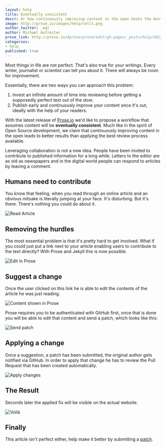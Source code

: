 ```yaml
---
layout: help
title: Eventually consistent
descr: Or how continuously improving content in the open beats the best review process.
image: http://prose.io/images/help/cells.png
author_twitter: _mql
author: Michael Aufreiter
prose_link: http://prose.io/#prose/prose/edit/gh-pages/_posts/help/2012-08-01-eventually-consistent.md
categories:
- help
published: true
---
```


Most things in life are not perfect. That's also true for your writings. Every writer, journalist or scientist can tell you about it. There will always be room for improvement.

Essentially, there are two ways you can approach this problem:

1. Invest an infinite amount of time into reviewing before getting a supposedly perfect text out of the door.
2. Publish early and continuously improve your content once it's out, ideally with the help of your readers.

With the latest release of [Prose.io](http://prose.io) we'd like to propose a workflow that assumes content will be **eventually consistent**. Much like in the spirit of Open Source development, we claim that continuously improving content in the open leads to better results than applying the best review process available.

Leveraging collaboration is not a new idea. People have been invited to contribute to published information for a long while. Letters to the editor are as old as newspapers and in the digital world people can respond to articles by leaving a comment.


## Humans need to contribute

You know that feeling, when you read through an online article and an obvious mitsake is literally jumping at your face. It's disturbing. But it's there. There's nothing you could do about it.

![Read Article](/images/screenshots/eventually-consistent/spotting-error.png)


## Removing the hurdles

The most essential problem is that it's pretty hard to get involved. What if you could just put a link next to your article enabling users to contribute to the text directly? With Prose and Jekyll this is now possible.

![Edit in Prose](/images/screenshots/eventually-consistent/edit-in-prose.png)


## Suggest a change

Once the user clicked on this link he is able to edit the contents of the article he was just reading.

![Content shown in Prose](/images/screenshots/eventually-consistent/prose-document.png)

Prose requires you to be authenticated with GitHub first, once that is done you will be able to edit that content and send a patch, which looks like this:

![Send patch](/images/screenshots/eventually-consistent/send-patch.png)


## Applying a change

Once a suggestion, a patch has been submitted, the original author gets notified via GitHub. In order to apply that change he has to review the Pull Request that has been created automatically.

![Apply changes](/images/screenshots/eventually-consistent/apply-patch.png)

## The Result

Seconds later the applied fix will be visible on the actual website.

![Voilá](/images/screenshots/eventually-consistent/updated-website.png)


## Finally

This article isn't perfect either, help make it better by submitting a [patch](http://prose.io/#prose/prose/edit/gh-pages/_posts/help/2012-08-01-eventually-consistent.md).